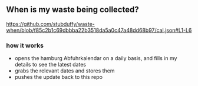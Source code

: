 ## When is my waste being collected?
  https://github.com/stubduffy/waste-when/blob/f85c2b1c69dbbba22b3518da5a0c47a48dd68b97/cal.json#L1-L6
  
  ### how it works
  - opens the hamburg Abfuhrkalendar on a daily basis, and fills in my details to see the latest dates
  - grabs the relevant dates and stores them
  - pushes the update back to this repo
  
